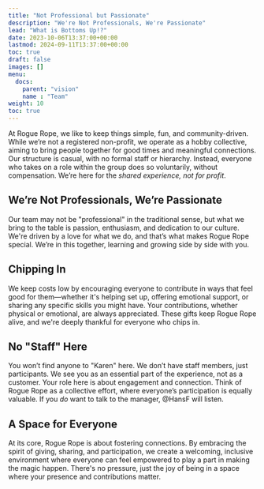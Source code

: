 ```yaml
---
title: "Not Professional but Passionate"
description: "We're Not Professionals, We're Passionate"
lead: "What is Bottoms Up!?"
date: 2023-10-06T13:37:00+00:00
lastmod: 2024-09-11T13:37:00+00:00
toc: true
draft: false
images: []
menu: 
  docs:
    parent: "vision"
    name : "Team"
weight: 10
toc: true
---
```



At Rogue Rope, we like to keep things simple, fun, and community-driven. While we’re not a registered non-profit, we operate as a hobby collective, aiming to bring people together for good times and meaningful connections. Our structure is casual, with no formal staff or hierarchy. Instead, everyone who takes on a role within the group does so voluntarily, without compensation. We’re here for the *shared experience, not for profit*.

## We’re Not Professionals, We’re Passionate  
Our team may not be "professional" in the traditional sense, but what we bring to the table is passion, enthusiasm, and dedication to our culture. We're driven by a love for what we do, and that’s what makes Rogue Rope special. We’re in this together, learning and growing side by side with you.

## Chipping In  
We keep costs low by encouraging everyone to contribute in ways that feel good for them—whether it's helping set up, offering emotional support, or sharing any specific skills you might have. Your contributions, whether physical or emotional, are always appreciated. These gifts keep Rogue Rope alive, and we're deeply thankful for everyone who chips in.

## No "Staff" Here  
You won’t find anyone to "Karen" here. We don’t have staff members, just participants. We see you as an essential part of the experience, not as a customer. Your role here is about engagement and connection. Think of Rogue Rope as a collective effort, where everyone’s participation is equally valuable. If you *do* want to talk to the manager, @HansF will listen.

## A Space for Everyone  
At its core, Rogue Rope is about fostering connections. By embracing the spirit of giving, sharing, and participation, we create a welcoming, inclusive environment where everyone can feel empowered to play a part in making the magic happen. There's no pressure, just the joy of being in a space where your presence and contributions matter.
